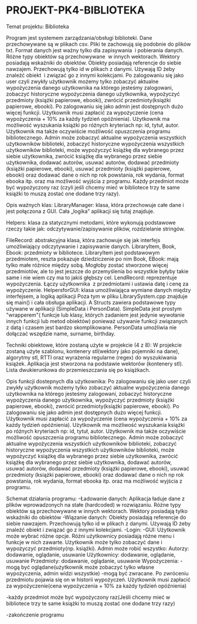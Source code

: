 # PROJEKT-PK4-BIBLIOTEKA
Temat projektu: Biblioteka

Program jest systemem zarządzania/obsługi biblioteki. Dane przechowywane są w plikach csv. Pliki te zachowują się podobnie do plików txt. Format danych jest ważny tylko dla zapisywania  i pobierania danych. Różne typy obiektów są przechowywane  w innych wektorach. Wektory posiadają wskaźniki do obiektów. Obiekty posiadają referencje do siebie nawzajem. Przechowują tylko id w plikach z danymi. Używają ID żeby znaleźć obiekt  i związać go z innymi kolekcjami. Po zalogowaniu się jako user czyli zwykły użytkownik możemy tylko zobaczyć aktualne wypożyczenia danego użytkownika na którego jesteśmy zalogowani, zobaczyć historyczne wypożyczenia danego użytkownika, wypożyczyć przedmioty (książki papierowe, ebooki), zwrócić przedmioty(książki papierowe, ebooki). Po zalogowaniu się jako admin jest dostępnych dużo więcej funkcji. Użytkownik musi zapłacić za wypożyczenie (cena wypożyczenia + 10% za każdy tydzień opóźnienia). Użytkownik ma możliwość wyszukania książki po różnych kryteriach np: id, tytuł, autor. Użytkownik ma także oczywiście możliwość opuszczenia programu bibliotecznego. Admin może zobaczyć aktualne wypożyczenia wszystkich użytkowników biblioteki, zobaczyć historyczne wypożyczenia wszystkich użytkowników biblioteki, może wypożyczyć książkę dla wybranego przez siebie użytkownika, zwrócić książkę dla wybranego przez siebie użytkownika, dodawać autorów, usuwać autorów, dodawać przedmioty (książki papierowe, ebooki), usuwać przedmioty (książki papierowe, ebooki) oraz dodawać dane o nich np rok powstania, rok wydania, format ebooka itp. oraz ma możliwość wyjścia z programu. Każdy przedmiot może być wypożyczony raz (czyli jeśli chcemy mieć w bibliotece trzy te same książki to muszą  zostać one dodane trzy razy).


Opis ważnych klas:
LibraryManager: klasa, która przechowuje całe dane i jest połączona z GUI. Cała „logika” aplikacji się tutaj znajduje.

Helpers: klasa za statycznymi metodami, które wykonują podstawowe rzeczy takie jak: odczytywanie/zapisywanie plików, rozdzielanie stringów.

FileRecord: abstrakcyjna klasa, która zachowuje się jak interfejs umożliwiający odczytywanie i zapisywanie danych.
LibraryItem, Book, Ebook: przedmioty w bibliotece. LibraryItem jest podstawowym przedmiotem, reszta pokazuje dziedziczenie po nim
Book, EBook: mają tylko małe różnice między sobą. Mogłoby zostać stworzone więcej przedmiotów, ale to jest jeszcze do przemyślenia bo wszystkie byłyby takie same i nie wiem czy ma to jakiś głębszy cel.
LendRecord: reprezentuje wypożyczenia. Łączy użytkownika  z przedmiotami i ustawia datę i cenę za wypożyczenie.
HelpersforGUI: klasa umożliwiająca wymiane danych między interfejsem, a logiką aplikacji
Poza tym w pliku LibrarySystem.cpp znajduje się main() i cała obsługa aplikacji. A Structs zawiera podstawowe typy używane w aplikacji (SimpleData i PersonData). SimpleData jest prostym "wrapperem"( funkcje lub klasy, których zadaniem jest jedynie wywołanie innych funkcji lub metod obiektów) ponieważ używanie funkcji związanych z datą i czasem jest bardzo skomplikowane. PersonData umożliwia nie dołączać wszędzie name, surname, birthday.

Techniki obiektowe, które zostaną użyte w projekcie (4 z 8):
W projekcie zostaną użyte szablonu, kontenery stl(wektory jako pojemniki na dane), algorytmy stl, RTTI oraz wyrażenia regularne (regex) do wyszukiwania książek.
Aplikacja jest stworzona na podstawie wektorów (kontenery stl).
Lista dwukierunkowa do przemieszczania się po książkach.

Opis funkcji dostepnych dla użytkownika:
Po zalogowaniu się jako user czyli zwykły użytkownik możemy tylko zobaczyć aktualne wypożyczenia danego użytkownika na którego jesteśmy zalogowani, zobaczyć historyczne wypożyczenia danego użytkownika, wypożyczyć przedmioty (książki papierowe, ebooki), zwrócić przedmioty(książki papierowe, ebooki). Po zalogowaniu się jako admin jest dostępnych dużo więcej funkcji. Użytkownik musi zapłacić za wypożyczenie (cena wypożyczenia + 10% za każdy tydzień opóźnienia). Użytkownik ma możliwość wyszukania książki po różnych kryteriach np: id, tytuł, autor. Użytkownik ma także oczywiście możliwość opuszczenia programu bibliotecznego. Admin może zobaczyć aktualne wypożyczenia wszystkich użytkowników biblioteki, zobaczyć historyczne wypożyczenia wszystkich użytkowników biblioteki, może wypożyczyć książkę dla wybranego przez siebie użytkownika, zwrócić książkę dla wybranego przez siebie użytkownika, dodawać autorów, usuwać autorów, dodawać przedmioty (książki papierowe, ebooki), usuwać przedmioty (książki papierowe, ebooki) oraz dodawać dane o nich np rok powstania, rok wydania, format ebooka itp. oraz ma możliwość wyjścia z programu.


Schemat działania programu:
-Ładowanie danych: Aplikacja ładuje dane z plików wprowadzonych na stałe (hardcoded) w rozwiązaniu. Różne typy obiektów są przechowywane w innych wektorach. Wektory posiadają tylko wskaźniki do obiektów
-Wiązanie danych: Obiekty posiadają referencje do siebie nawzajem. Przechowują tylko id w plikach z danymi. Używają ID żeby znaleźć obiekt i związać go z innymi kolekcjami.
-Login:
-GUI: Użytkownik może wybrać różne opcje. Różni użytkownicy posiadają różne menu i funkcje w nich zawarte. Użytkownik może tylko zobaczyć dane i wypożyczyć przedmioty(np. książki).
Admin może robić wszystko: Autorzy: dodawanie, oglądanie, usuwanie Użytkownicy: dodawanie, oglądanie, usuwanie Przedmioty: dodawanie, oglądanie, usuwanie
Wypożyczenia:
-mogą być oglądane(użytkownik może zobaczyć tylko własne wypożyczenia, admin widzi wszystkie)
-mogą być zwracane. Po zwróceniu przedmiotu pojawia się on w historii wypożyczeń. Użytkownik musi zapłacić za wypożyczenie(cena wypożyczenia + 10% za każdy tydzień opóźnienia)

-każdy przedmiot może być wypożyczony raz(Jeśli chcemy mieć w bibliotece trzy te same książki to muszą zostać one dodane trzy razy)

-zakończenie programu
